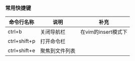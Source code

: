 ### 常用快捷键
|命令行名称|说明|补充|
|---|---|---|
|ctrl+b|关闭导航栏|在vim的insert模式下|
|ctrl+shift+p|打开命令栏||
|ctrl+shift+e|聚焦到文件列表||


